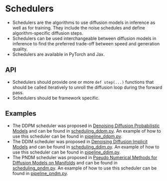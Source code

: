 # Schedulers

- Schedulers are the algorithms to use diffusion models in inference as well as for training. They include the noise schedules and define algorithm-specific diffusion steps.
- Schedulers can be used interchangeable between diffusion models in inference to find the preferred trade-off between speed and generation quality.
- Schedulers are available in PyTorch and Jax.

## API

- Schedulers should provide one or more `def step(...)` functions that should be called iteratively to unroll the diffusion loop during
the forward pass.
- Schedulers should be framework specific.

## Examples

- The DDPM scheduler was proposed in [Denoising Diffusion Probabilistic Models](https://arxiv.org/abs/2006.11239) and can be found in [scheduling_ddpm.py](https://github.com/huggingface/diffusers/blob/main/src/diffusers/schedulers/scheduling_ddpm.py). An example of how to use this scheduler can be found in [pipeline_ddpm.py](https://github.com/huggingface/diffusers/blob/main/src/diffusers/pipelines/ddpm/pipeline_ddpm.py).
- The DDIM scheduler was proposed in [Denoising Diffusion Implicit Models](https://arxiv.org/abs/2010.02502) and can be found in [scheduling_ddim.py](https://github.com/huggingface/diffusers/blob/main/src/diffusers/schedulers/scheduling_ddim.py). An example of how to use this scheduler can be found in [pipeline_ddim.py](https://github.com/huggingface/diffusers/blob/main/src/diffusers/pipelines/ddim/pipeline_ddim.py).
- The PNDM scheduler was proposed in [Pseudo Numerical Methods for Diffusion Models on Manifolds](https://arxiv.org/abs/2202.09778) and can be found in [scheduling_pndm.py](https://github.com/huggingface/diffusers/blob/main/src/diffusers/schedulers/scheduling_pndm.py). An example of how to use this scheduler can be found in [pipeline_pndm.py](https://github.com/huggingface/diffusers/blob/main/src/diffusers/pipelines/pndm/pipeline_pndm.py).
